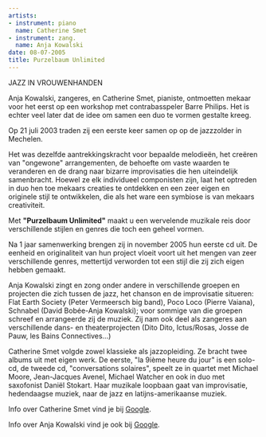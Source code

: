 ```yaml
---
artists:
- instrument: piano
  name: Catherine Smet
- instrument: zang.
  name: Anja Kowalski
date: 08-07-2005
title: Purzelbaum Unlimited
---
```

JAZZ IN VROUWENHANDEN 

Anja Kowalski, zangeres, en Catherine Smet, pianiste, ontmoetten mekaar voor het eerst 
op een workshop met contrabasspeler Barre Philips. Het is echter veel later dat de 
idee om samen een duo te vormen gestalte kreeg. 

Op 21 juli 2003 traden zij een eerste keer samen op op de jazzzolder in Mechelen. 

Het was dezelfde aantrekkingskracht voor bepaalde melodieën, het creëren van "ongewone" arrangementen, 
de behoefte om vaste waarden te veranderen en de drang naar bizarre improvisaties die hen 
uiteindelijk samenbracht. Hoewel ze elk individueel componisten zijn, laat het optreden 
in duo hen toe mekaars creaties te ontdekken en een zeer eigen en originele stijl te ontwikkelen, 
die als het ware een symbiose is van mekaars creativiteit. 

Met **"Purzelbaum Unlimited"** maakt u een wervelende muzikale reis door verschillende 
stijlen en genres die toch een geheel vormen. 

Na 1 jaar samenwerking brengen zij in november 2005 hun eerste cd uit. De eenheid en originaliteit 
van hun project vloeit voort uit het mengen van zeer verschillende genres, mettertijd verworden 
tot een stijl die zij zich eigen hebben gemaakt. 

Anja Kowalski zingt en zong onder andere in verschillende groepen en projecten die zich tussen de jazz, 
het chanson en de improvisatie situeren: Flat Earth Society (Peter Vermeersch big band), 
Poco Loco (Pierre Vaiana), Schnabel (David Bobée-Anja Kowalski); voor sommige van die 
groepen schreef en arrangeerde zij de muziek. Zij nam ook deel als zangeres aan 
verschillende dans- en theaterprojecten (Dito Dito, Ictus/Rosas, Josse de Pauw, les Bains Connectives...) 

Catherine Smet volgde zowel klassieke als jazzopleiding. Ze bracht twee albums uit met eigen werk. 
De eerste, "la 9ième heure du jour" is een solo-cd, de tweede cd, "conversations solaires", 
speelt ze in quartet met Michael Moore, Jean-Jacques Avenel, Michael Watcher en ook in duo met 
saxofonist Daniël Stokart. Haar muzikale loopbaan gaat van improvisatie, hedendaagse muziek, 
naar de jazz en latijns-amerikaanse muziek. 

Info over Catherine Smet vind je bij 
[Google](http://www.google.be/search?as_q=&num=10&hl=nl&btnG=Google+zoeken&as_epq=catherine+smet&as_oq=&as_eq=&lr=&as_ft=i&as_filetype=&as_qdr=all&as_occt=any&as_dt=i&as_sitesearch=). 

Info over Anja Kowalski vind je ook bij 
[Google](http://www.google.be/search?q=+%22anja+kowalski%22&hl=nl&lr=&as_qdr=all&start=0&sa=N).